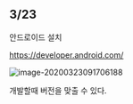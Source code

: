 ## 3/23

안드로이드 설치

https://developer.android.com/

![image-20200323091706188](C:\Users\student\AppData\Roaming\Typora\typora-user-images\image-20200323091706188.png)

개발할때 버전을 맞출 수 있다.

